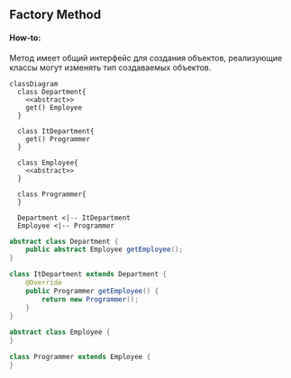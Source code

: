 ## Factory Method

#### How-to:

Метод имеет общий интерфейс для создания объектов, реализующие классы могут изменять тип создаваемых объектов.

```mermaid
classDiagram
  class Department{
    <<abstract>>
    get() Employee
  }
  
  class ItDepartment{
    get() Programmer
  }
  
  class Employee{
    <<abstract>>
  }
  
  class Programmer{
  }
  
  Department <|-- ItDepartment
  Employee <|-- Programmer
```

```java
abstract class Department {
    public abstract Employee getEmployee();
}

class ItDepartment extends Department {
    @Override
    public Programmer getEmployee() {
        return new Programmer();
    }
}

abstract class Employee {
}

class Programmer extends Employee {
}
```
